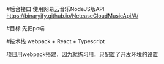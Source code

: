 #后台接口
使用网易云音乐NodeJS版API <br/>
https://binaryify.github.io/NeteaseCloudMusicApi/#/

#目标
先把pc端<br/>

#技术栈
webpack + React + Typescript<br/>

项目用webpack搭建，因为就练习用，只配置了开发环境的设置<br/> 
